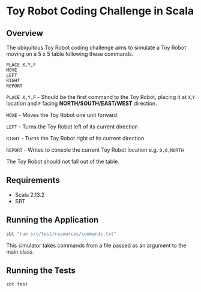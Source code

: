# Toy Robot Coding Challenge in Scala

## Overview
The ubiquitous Toy Robot coding challenge aims to simulate a Toy Robot moving on a 5 x 5 table following these commands.
```
PLACE X,Y,F
MOVE
LEFT
RIGHT
REPORT
```
`PLACE X,Y,F` - Should be the first command to the Toy Robot, placing it at `X`,`Y` location and `F` facing **NORTH/SOUTH/EAST/WEST** direction.

`MOVE` - Moves the Toy Robot one unit forward

`LEFT` - Turns the Toy Robot left of its current direction

`RIGHT` - Turns the Toy Robot right of its current direction

`REPORT` - Writes to console the current Toy Robot location e.g. `0,0,NORTH`

The Toy Robot should not fall out of the table.

## Requirements
- Scala 2.13.2
- SBT

## Running the Application
```sbt
sbt "run src/test/resources/commands.txt"
```
This simulator takes commands from a file passed as an argument to the main class.

## Running the Tests
```sbt
sbt test
```
